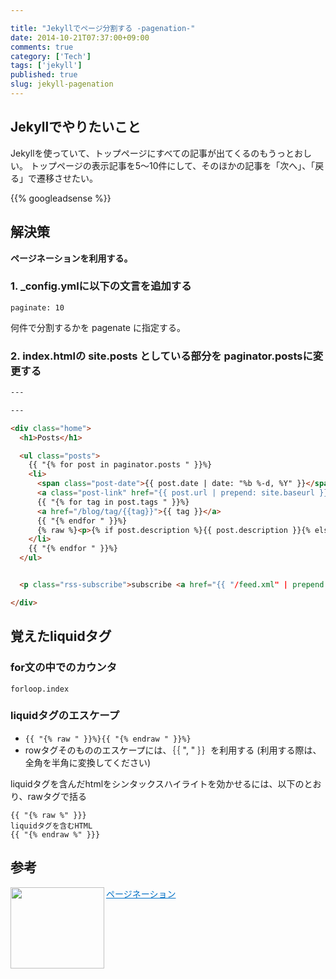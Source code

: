 ```yaml
---

title: "Jekyllでページ分割する -pagenation-"
date: 2014-10-21T07:37:00+09:00
comments: true
category: ['Tech']
tags: ['jekyll']
published: true 
slug: jekyll-pagenation
---
```


## Jekyllでやりたいこと
Jekyllを使っていて、トップページにすべての記事が出てくるのもうっとおしい。
トップページの表示記事を5〜10件にして、そのほかの記事を「次へ」、「戻る」で遷移させたい。


{{% googleadsense %}}

## 解決策

**ページネーションを利用する。**

### 1. _config.ymlに以下の文言を追加する

```
paginate: 10
```

何件で分割するかを pagenate に指定する。

### 2. index.htmlの site.posts としている部分を paginator.postsに変更する

```html
---

---

<div class="home">
  <h1>Posts</h1>

  <ul class="posts">
    {{ "{% for post in paginator.posts " }}%}
    <li>
      <span class="post-date">{{ post.date | date: "%b %-d, %Y" }}</span>
      <a class="post-link" href="{{ post.url | prepend: site.baseurl }}">{{ post.title }}</a>
      {{ "{% for tag in post.tags " }}%}
      <a href="/blog/tag/{{tag}}">{{ tag }}</a>
      {{ "{% endfor " }}%}
      {% raw %}<p>{% if post.description %}{{ post.description }}{% else %}{{ post.content | strip_html | strip_newlines | truncate: 120 }}{% endif %}</p>{% endraw %}
    </li>
    {{ "{% endfor " }}%}
  </ul>


  <p class="rss-subscribe">subscribe <a href="{{ "/feed.xml" | prepend: site.baseurl }}">via RSS</a></p>

</div>
```


## 覚えたliquidタグ

### for文の中でのカウンタ

`forloop.index`

### liquidタグのエスケープ

- `{{ "{% raw " }}%}{{ "{% endraw " }}%}`
- rowタグそのもののエスケープには、｛｛ ", " ｝｝を利用する (利用する際は、全角を半角に変換してください)

liquidタグを含んだhtmlをシンタックスハイライトを効かせるには、以下のとおり、rawタグで括る

```
{{ "{% raw %" }}}
liquidタグを含むHTML
{{ "{% endraw %" }}}
```


## 参考
<a href="http://jekyllrb-ja.github.io/docs/pagination/#section" target="_blank"><img class="alignleft" align="left" border="0" src="http://capture.heartrails.com/150x130/shadow?http://jekyllrb-ja.github.io/docs/pagination/#section" alt="" width="150" height="130" /></a><a style="color:#0070C5;" href="http://jekyllrb-ja.github.io/docs/pagination/#section" target="_blank">ページネーション</a><a href="http://b.hatena.ne.jp/entry/http://jekyllrb-ja.github.io/docs/pagination/#section" target="_blank"><img border="0" src="http://b.hatena.ne.jp/entry/image/http://jekyllrb-ja.github.io/docs/pagination/#section" alt="" /></a><br style="clear:both;" /><br>

